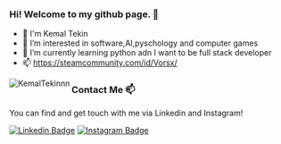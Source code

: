 ### Hi! Welcome to my github page. 👋
- 👋 I'm Kemal Tekin
- 👀 I’m interested in software,AI,pyschology and computer games 
- 🌱 I’m currently learning python adn I want to be full stack developer
- 📫 https://steamcommunity.com/id/Vorsx/ 



<img align="left" src="https://github-readme-stats.vercel.app/api/top-langs/?username=KemalTekinnn&layout=compact&hide=html" alt="KemalTekinnn" /></p>
### Contact Me 📫
You can find and get touch with me via Linkedin and Instagram!


[![Linkedin Badge](https://img.shields.io/badge/KemalTekin-follow%20on%20linkedin-blue?style=for-the-badge&logo=linkedin)](https://www.linkedin.com/in/KemalTekinn/)
[![Instagram Badge](https://img.shields.io/badge/KemalTekin-follow%20on%20instagram-blue?style=for-the-badge&logo=instagram)](https://instagram.com/kemalttekin/)
